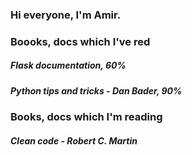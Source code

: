 ### Hi everyone, I'm Amir.
### Boooks, docs which I've red
##### Flask documentation, 60%
##### Python tips and tricks - Dan Bader, 90%
### Books, docs which I'm reading
##### Clean code - Robert C. Martin

